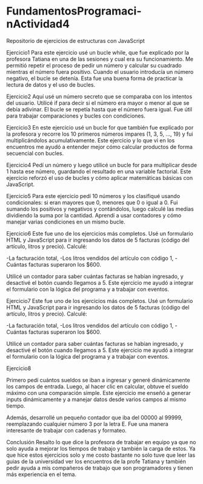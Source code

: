 # FundamentosProgramaci-nActividad4
Repositorio de ejercicios de estructuras con JavaScript

Ejercicio1
Para este ejercicio usé un bucle while, que fue explicado por la profesora Tatiana en una de las sesiones y cual era su funcionamiento. Me permitió repetir el proceso de pedir un número y calcular su cuadrado mientras el número fuera positivo. Cuando el usuario introducía un número negativo, el bucle se detenía. Esta fue una buena forma de practicar la lectura de datos y el uso de bucles.

Ejercicio2
Aquí usé un número secreto que se comparaba con los intentos del usuario. Utilicé if para decir si el número era mayor o menor al que se debía adivinar. El bucle se repetía hasta que el número fuera igual. Fue útil para trabajar comparaciones y bucles con condiciones.

Ejercicio3
En este ejercicio usé un bucle for que también fue explicado por la profesora y recorre los 10 primeros números impares (1, 3, 5, ..., 19) y fui multiplicándolos acumulativamente. Este ejercicio y lo que vi en los encuentros me ayudó a entender mejor cómo calcular productos de forma secuencial con bucles.

Ejercicio4
Pedí un número y luego utilicé un bucle for para multiplicar desde 1 hasta ese número, guardando el resultado en una variable factorial. Este ejercicio reforzó el uso de bucles y cómo aplicar matemáticas básicas con JavaScript.

Ejercicio5
Para este ejercicio pedí 10 números y los clasifiqué usando condicionales: si eran mayores que 0, menores que 0 o igual a 0. Fui sumando los positivos y negativos y contándolos, luego calculé las medias dividiendo la suma por la cantidad. Aprendí a usar contadores y cómo manejar varias condiciones en un mismo bucle.

Ejercicio6
Este fue uno de los ejercicios más completos. Usé un formulario HTML y JavaScript para ir ingresando los datos de 5 facturas (código del artículo, litros y precio). Calculé:

-La facturación total,
-Los litros vendidos del artículo con código 1,
-Cuántas facturas superaron los $600.

Utilicé un contador para saber cuántas facturas se habían ingresado, y desactivé el botón cuando llegamos a 5. Este ejercicio me ayudó a integrar el formulario con la lógica del programa y a trabajar con eventos.

Ejercicio7
Este fue uno de los ejercicios más completos. Usé un formulario HTML y JavaScript para ir ingresando los datos de 5 facturas (código del artículo, litros y precio). Calculé:

-La facturación total,
-Los litros vendidos del artículo con código 1,
-Cuántas facturas superaron los $600.

Utilicé un contador para saber cuántas facturas se habían ingresado, y desactivé el botón cuando llegamos a 5. Este ejercicio me ayudó a integrar el formulario con la lógica del programa y a trabajar con eventos.

Ejercicio8

Primero pedí cuántos sueldos se iban a ingresar y generé dinámicamente los campos de entrada. Luego, al hacer clic en calcular, obtuve el sueldo máximo con una comparación simple. Este ejercicio me enseñó a generar inputs dinámicamente y a manejar datos desde varios campos al mismo tiempo.

Además, desarrollé un pequeño contador que iba del 00000 al 99999, reemplazando cualquier número 3 por la letra E. Fue una manera interesante de trabajar con cadenas y formateo.

Conclusión
Resalto lo que dice la profesora de trabajar en equipo ya que no solo ayuda a mejorar los tiempos de trabajo y también la carga de estos. Ya que hice estos ejercicios solo y me costo bastante no solo tuve que leer las guias de la universidad ver los encuentros de la profe Tatiana y también  pedir ayuda a mis compañeros de trabajo que son programadores y tienen más experiencia en el tema.
